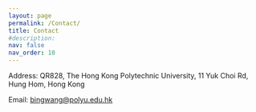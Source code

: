 ```yaml
---
layout: page
permalink: /Contact/
title: Contact
#description: 
nav: false
nav_order: 10
---
```


Address: QR828, The Hong Kong Polytechnic University, 11 Yuk Choi Rd, Hung Hom, Hong Kong  

Email: bingwang@polyu.edu.hk
